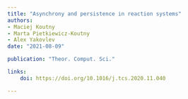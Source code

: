 ```yaml
---
title: "Asynchrony and persistence in reaction systems"
authors:
- Maciej Koutny
- Marta Pietkiewicz-Koutny
- Alex Yakovlev
date: "2021-08-09"

publication: "Theor. Comput. Sci."

links:
    doi: https://doi.org/10.1016/j.tcs.2020.11.040

---
```


